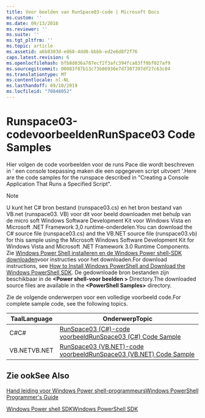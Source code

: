 ```yaml
---
title: Voor beelden van RunSpace03-code | Microsoft Docs
ms.custom: ''
ms.date: 09/13/2016
ms.reviewer: ''
ms.suite: ''
ms.tgt_pltfrm: ''
ms.topic: article
ms.assetid: a6b8303d-e868-4dd0-bbbb-ed2e6d8f2f76
caps.latest.revision: 6
ms.openlocfilehash: bfb8d036a787ecf2f3afc394fca83ff0bf027af9
ms.sourcegitcommit: 00083f07b13c73b86936e7d7307397df27c63c04
ms.translationtype: MT
ms.contentlocale: nl-NL
ms.lasthandoff: 09/10/2019
ms.locfileid: "70848052"
---
```

# <a name="runspace03-code-samples"></a><span data-ttu-id="290b5-102">Runspace03-codevoorbeelden</span><span class="sxs-lookup"><span data-stu-id="290b5-102">RunSpace03 Code Samples</span></span>

<span data-ttu-id="290b5-103">Hier volgen de code voorbeelden voor de runs Pace die wordt beschreven in ' een console toepassing maken die een opgegeven script uitvoert '.</span><span class="sxs-lookup"><span data-stu-id="290b5-103">Here are the code samples for the runspace described in "Creating a Console Application That Runs a Specified Script".</span></span>

> [!NOTE]
> <span data-ttu-id="290b5-104">U kunt het C# bron bestand (runspace03.cs) en het bron bestand van VB.net (runspace03. VB) voor dit voor beeld downloaden met behulp van de micro soft Windows Software Development Kit voor Windows Vista en Microsoft .NET Framework 3,0 runtime-onderdelen.</span><span class="sxs-lookup"><span data-stu-id="290b5-104">You can download the C# source file (runspace03.cs) and the VB.NET source file (runspace03.vb) for this sample using the Microsoft Windows Software Development Kit for Windows Vista and Microsoft .NET Framework 3.0 Runtime Components.</span></span> <span data-ttu-id="290b5-105">Zie [Windows Power Shell installeren en de Windows Power shell-SDK downloaden](/powershell/developer/installing-the-windows-powershell-sdk)voor instructies voor het downloaden.</span><span class="sxs-lookup"><span data-stu-id="290b5-105">For download instructions, see [How to Install Windows PowerShell and Download the Windows PowerShell SDK](/powershell/developer/installing-the-windows-powershell-sdk).</span></span>
> <span data-ttu-id="290b5-106">De gedownloade bron bestanden zijn beschikbaar in de  **\<Power shell-voor beelden >** Directory.</span><span class="sxs-lookup"><span data-stu-id="290b5-106">The downloaded source files are available in the **\<PowerShell Samples>** directory.</span></span>

<span data-ttu-id="290b5-107">Zie de volgende onderwerpen voor een volledige voorbeeld code.</span><span class="sxs-lookup"><span data-stu-id="290b5-107">For complete sample code, see the following topics.</span></span>

| <span data-ttu-id="290b5-108">Taal</span><span class="sxs-lookup"><span data-stu-id="290b5-108">Language</span></span> |                                 <span data-ttu-id="290b5-109">Onderwerp</span><span class="sxs-lookup"><span data-stu-id="290b5-109">Topic</span></span>                                 |
| -------- | --------------------------------------------------------------------- |
| <span data-ttu-id="290b5-110">C#</span><span class="sxs-lookup"><span data-stu-id="290b5-110">C#</span></span>       | [<span data-ttu-id="290b5-111">RunSpace03 (C#)-code voorbeeld</span><span class="sxs-lookup"><span data-stu-id="290b5-111">RunSpace03 (C#) Code Sample</span></span>](./runspace03-csharp-code-sample.md)     |
| <span data-ttu-id="290b5-112">VB.NET</span><span class="sxs-lookup"><span data-stu-id="290b5-112">VB.NET</span></span>   | [<span data-ttu-id="290b5-113">RunSpace03 (VB.NET)-code voorbeeld</span><span class="sxs-lookup"><span data-stu-id="290b5-113">RunSpace03 (VB.NET) Code Sample</span></span>](./runspace03-vb-net-code-sample.md) |

## <a name="see-also"></a><span data-ttu-id="290b5-114">Zie ook</span><span class="sxs-lookup"><span data-stu-id="290b5-114">See Also</span></span>

[<span data-ttu-id="290b5-115">Hand leiding voor Windows Power shell-programmeurs</span><span class="sxs-lookup"><span data-stu-id="290b5-115">Windows PowerShell Programmer's Guide</span></span>](./windows-powershell-programmer-s-guide.md)

[<span data-ttu-id="290b5-116">Windows Power shell SDK</span><span class="sxs-lookup"><span data-stu-id="290b5-116">Windows PowerShell SDK</span></span>](../windows-powershell-reference.md)